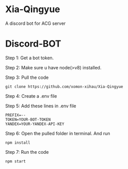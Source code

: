 # Xia-Qingyue
A discord bot for ACG server
# Discord-BOT
Step 1: Get a bot token.

Step 2: Make sure u have node(>v8) installed.

Step 3: Pull the code

``` 
git clone https://github.com/xomon-xihau/Xia-Qingyue
```

Step 4: Create a .env file

Step 5: Add these lines in .env file

```
PREFIX=--
TOKEN=YOUR-BOT-TOKEN
YANDEX=YOUR-YANDEX-API-KEY
```

Step 6: Open the pulled folder in terminal. And run 

```
npm install
```

Step 7: Run the code

 ```
 npm start
 ```
